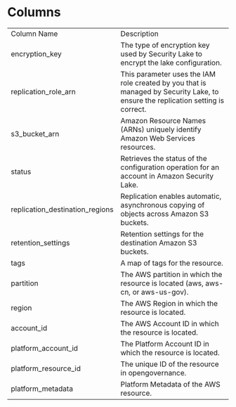 # Columns  

<table>
	<tr><td>Column Name</td><td>Description</td></tr>
	<tr><td>encryption_key</td><td>The type of encryption key used by Security Lake to encrypt the lake configuration.</td></tr>
	<tr><td>replication_role_arn</td><td>This parameter uses the IAM role created by you that is managed by Security Lake, to ensure the replication setting is correct.</td></tr>
	<tr><td>s3_bucket_arn</td><td>Amazon Resource Names (ARNs) uniquely identify Amazon Web Services resources.</td></tr>
	<tr><td>status</td><td>Retrieves the status of the configuration operation for an account in Amazon Security Lake.</td></tr>
	<tr><td>replication_destination_regions</td><td>Replication enables automatic, asynchronous copying of objects across Amazon S3 buckets.</td></tr>
	<tr><td>retention_settings</td><td>Retention settings for the destination Amazon S3 buckets.</td></tr>
	<tr><td>tags</td><td>A map of tags for the resource.</td></tr>
	<tr><td>partition</td><td>The AWS partition in which the resource is located (aws, aws-cn, or aws-us-gov).</td></tr>
	<tr><td>region</td><td>The AWS Region in which the resource is located.</td></tr>
	<tr><td>account_id</td><td>The AWS Account ID in which the resource is located.</td></tr>
	<tr><td>platform_account_id</td><td>The Platform Account ID in which the resource is located.</td></tr>
	<tr><td>platform_resource_id</td><td>The unique ID of the resource in opengovernance.</td></tr>
	<tr><td>platform_metadata</td><td>Platform Metadata of the AWS resource.</td></tr>
</table>
